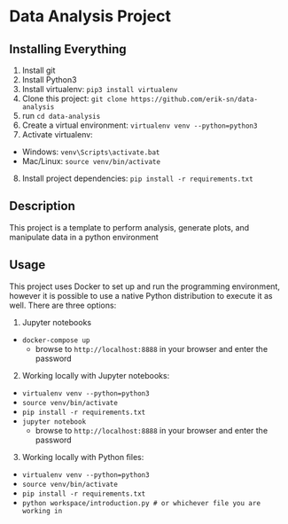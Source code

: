 # Data Analysis Project

## Installing Everything

1. Install git
2. Install Python3
3. Install virtualenv: `pip3 install virtualenv`
4. Clone this project: `git clone https://github.com/erik-sn/data-analysis`
5. run `cd data-analysis`
6. Create a virtual environment: `virtualenv venv --python=python3`
7. Activate virtualenv:
  - Windows: `venv\Scripts\activate.bat`
  - Mac/Linux: `source venv/bin/activate`
8. Install project dependencies: `pip install -r requirements.txt`

## Description

This project is a template to perform analysis, generate plots, and manipulate data
in a python environment

## Usage

This project uses Docker to set up and run the programming environment, however it is possible
to use a native Python distribution to execute it as well. There are three options:

1. Jupyter notebooks
  - `docker-compose up`
    - browse to `http://localhost:8888` in your browser and enter the password
2. Working locally with Jupyter notebooks:
- `virtualenv venv --python=python3`
- `source venv/bin/activate`
- `pip install -r requirements.txt`
- `jupyter notebook`
  - browse to `http://localhost:8888` in your browser and enter the password
3. Working locally with Python files:
- `virtualenv venv --python=python3`
- `source venv/bin/activate`
- `pip install -r requirements.txt`
- `python workspace/introduction.py # or whichever file you are working in`
